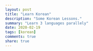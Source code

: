 ```yaml
---
layout: post
title: "Learn Korean"
description: "Some Korean Lessons."
summary: "Learn 3 languages parallely"
date: 2020-02-19
tags: [korean]
comments: true
share: true
---
```



